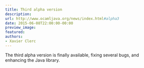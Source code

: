 ```yaml
---
title: Third alpha version
description:
url: http://www.ocamljava.org/news/index.html#alpha3
date: 2015-06-08T22:00:00-00:00
preview_image:
featured:
authors:
- Xavier Clerc
---
```


<p>The third alpha version is finally available, fixing several bugs, and enhancing the Java library.</p>

